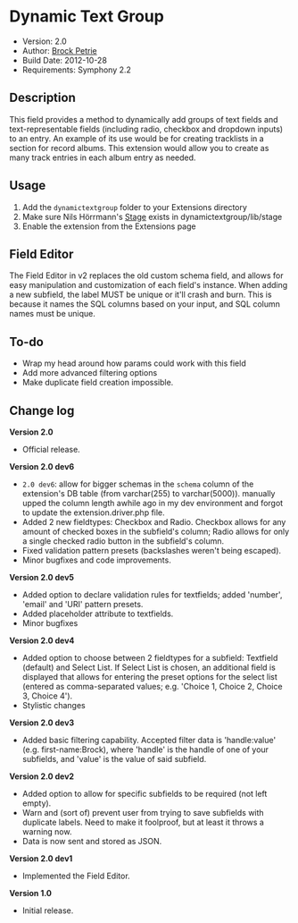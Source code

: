 # Dynamic Text Group

-  Version: 2.0
-  Author: [Brock Petrie](http://www.brockpetrie.com)
-  Build Date: 2012-10-28
-  Requirements: Symphony 2.2

## Description

This field provides a method to dynamically add groups of text fields and text-representable fields (including radio, checkbox and dropdown inputs) to an entry. An example of its use would be for creating tracklists in a section for record albums. This extension would allow you to create as many track entries in each album entry as needed.

## Usage

1.  Add the `dynamictextgroup` folder to your Extensions directory
2.  Make sure Nils Hörrmann's [Stage](https://github.com/nilshoerrmann/stage) exists in dynamictextgroup/lib/stage
2.  Enable the extension from the Extensions page

## Field Editor

The Field Editor in v2 replaces the old custom schema field, and allows for easy manipulation and customization of each field's instance. When adding a new subfield, the label MUST be unique or it'll crash and burn. This is because it names the SQL columns based on your input, and SQL column names must be unique.

## To-do

-  Wrap my head around how params could work with this field
-  Add more advanced filtering options
-  Make duplicate field creation impossible.

## Change log

**Version 2.0**

-  Official release.

**Version 2.0 dev6**

-  `2.0 dev6`: allow for bigger schemas in the `schema` column of the extension's DB table (from varchar(255) to varchar(5000)). manually upped the column length awhile ago in my dev environment and forgot to update the extension.driver.php file.
-  Added 2 new fieldtypes: Checkbox and Radio. Checkbox allows for any amount of checked boxes in the subfield's column; Radio allows for only a single checked radio button in the subfield's column.
-  Fixed validation pattern presets (backslashes weren't being escaped).
-  Minor bugfixes and code improvements.

**Version 2.0 dev5**

-  Added option to declare validation rules for textfields; added 'number', 'email' and 'URI' pattern presets.
-  Added placeholder attribute to textfields.
-  Minor bugfixes

**Version 2.0 dev4**

-  Added option to choose between 2 fieldtypes for a subfield: Textfield (default) and Select List. If Select List is chosen, an additional field is displayed that allows for entering the preset options for the select list (entered as comma-separated values; e.g. 'Choice 1, Choice 2, Choice 3, Choice 4').
-  Stylistic changes

**Version 2.0 dev3**

-  Added basic filtering capability. Accepted filter data is 'handle:value' (e.g. first-name:Brock), where 'handle' is the handle of one of your subfields, and 'value' is the value of said subfield.

**Version 2.0 dev2** 

-  Added option to allow for specific subfields to be required (not left empty).
-  Warn and (sort of) prevent user from trying to save subfields with duplicate labels. Need to make it foolproof, but at least it throws a warning now.
-  Data is now sent and stored as JSON.

**Version 2.0 dev1** 

-  Implemented the Field Editor.

**Version 1.0** 

-  Initial release.